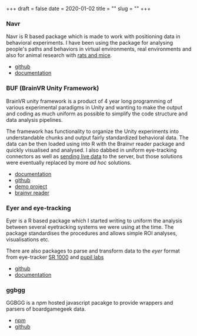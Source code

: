 +++ 
draft = false
date = 2020-01-02
title = ""
slug = "" 
+++

### Navr
Navr is R based package which is made to work with positioning data in behavioral experiments. I have been using the package for analysing people's paths and behaviors in virtual environments, real environments and also for animal research with [rats and mice](https://github.com/hejtmy/fgu-avoidance).

- [github](https://github.com/hejtmy/navr)
- [documentation](http://hejtmy.com/navr/)

### BUF (BrainVR Unity Framework)
BrainVR unity framework is a product of 4 year long programming of various experimental paradigms in Unity and wanting to make the output and coding as much uniform as possible to simplify the code structure and data analysis pipelines.

The framework has functionality to organize the Unity experiments into understandable chunks and output fairly standardized behavioral data. The data can be then loaded using into R with the Brainvr reader package and quickly visualised and analysed. I also dabbed in uniform eye-tracking connectors as well as [sending live data](http://neuro-coder.com/gamedev/sending-information-unity-browser/) to the server, but those solutions were eventually replaced by more *ad hoc* solutions.

- [documentation](https://brainvr.github.io/brainvr-unity-framework-documentation/)
- [github](https://github.com/BrainVR/brainvr-unity-framework)
- [demo project](https://github.com/BrainVR/brainvr-unity-framework-demo)
- [brainvr reader](https://github.com/BrainVR/brainvr-reader)

### Eyer and eye-tracking
Eyer is a R based package which I started writing to uniform the analysis between several eyetracking systems we were using at the time. The package standardises the procedures and allows simple ROI analyses, visualisations etc.

There are also packages to parse and transform data to the *eyer* format from eye-tracker [SR 1000](https://github.com/hejtmy/eyelinkr) and [pupil labs](https://github.com/hejtmy/pupilr)

- [github](https://github.com/hejtmy/eyer)
- [documentation](http://hejtmy.com/eyer/)

### ggbgg

GGBGG is a *npm* hosted javascript pacakge to provide wrappers and parsers of boardgamegeek data. 

- [npm](https://www.npmjs.com/package/ggbgg)
- [github](https://github.com/hejtmy/ggbgg)